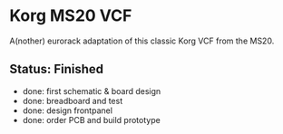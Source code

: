 # Korg MS20 VCF

A(nother) eurorack adaptation of this classic Korg VCF from the MS20. 

## Status: Finished

- done: first schematic & board design
- done: breadboard and test
- done: design frontpanel
- done: order PCB and build prototype